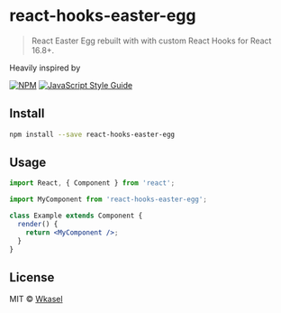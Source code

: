 # react-hooks-easter-egg

> React Easter Egg rebuilt with with custom React Hooks for React 16.8+.

Heavily inspired by

[![NPM](https://img.shields.io/npm/v/react-hooks-easter-egg.svg)](https://www.npmjs.com/package/react-hooks-easter-egg) [![JavaScript Style Guide](https://img.shields.io/badge/code_style-standard-brightgreen.svg)](https://standardjs.com)

## Install

```bash
npm install --save react-hooks-easter-egg
```

## Usage

```jsx
import React, { Component } from 'react';

import MyComponent from 'react-hooks-easter-egg';

class Example extends Component {
  render() {
    return <MyComponent />;
  }
}
```

## License

MIT © [Wkasel](https://github.com/Wkasel)
